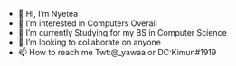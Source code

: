- 👋 Hi, I’m Nyetea
- 👀 I’m interested in Computers Overall
- 🌱 I’m currently Studying for my BS in Computer Science
- 💞️ I’m looking to collaborate on anyone
- 📫 How to reach me Twt:@_yawaa or DC:Kimun#1919

<!---
Nyetea/Nyetea is a ✨ special ✨ repository because its `README.md` (this file) appears on your GitHub profile.
You can click the Preview link to take a look at your changes.
--->
